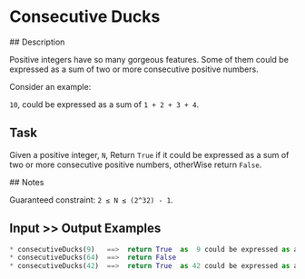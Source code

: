 # Consecutive Ducks

## Description

Positive integers have so many gorgeous features. Some of them could be expressed as a sum of two or more consecutive positive numbers.

Consider an example:

`10`, could be expressed as a sum of `1 + 2 + 3 + 4`.

## Task

Given a positive integer, `N`, Return `True` if it could be expressed as a sum of two or more consecutive positive numbers, otherWise return `False`.

## Notes

Guaranteed constraint: `2 ≤ N ≤ (2^32) - 1`.

## Input >> Output Examples

```python
* consecutiveDucks(9)   ==>  return True  as  9 could be expressed as a sum of ( 2 + 3 + 4 ) or ( 4 + 5 ).
* consecutiveDucks(64)  ==>  return False
* consecutiveDucks(42)  ==>  return True  as 42 could be expressed as a sum of ( 9 + 10 + 11 + 12 ).
```
